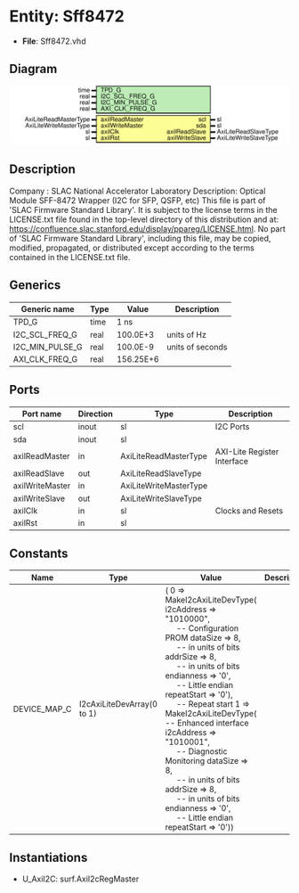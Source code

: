 # Entity: Sff8472

- **File**: Sff8472.vhd
## Diagram

![Diagram](Sff8472.svg "Diagram")
## Description

Company    : SLAC National Accelerator Laboratory
Description: Optical Module SFF-8472 Wrapper (I2C for SFP, QSFP, etc)
This file is part of 'SLAC Firmware Standard Library'.
It is subject to the license terms in the LICENSE.txt file found in the
top-level directory of this distribution and at:
   https://confluence.slac.stanford.edu/display/ppareg/LICENSE.html.
No part of 'SLAC Firmware Standard Library', including this file,
may be copied, modified, propagated, or distributed except according to
the terms contained in the LICENSE.txt file.
## Generics

| Generic name    | Type | Value     | Description      |
| --------------- | ---- | --------- | ---------------- |
| TPD_G           | time | 1 ns      |                  |
| I2C_SCL_FREQ_G  | real | 100.0E+3  | units of Hz      |
| I2C_MIN_PULSE_G | real | 100.0E-9  | units of seconds |
| AXI_CLK_FREQ_G  | real | 156.25E+6 |                  |
## Ports

| Port name       | Direction | Type                   | Description                 |
| --------------- | --------- | ---------------------- | --------------------------- |
| scl             | inout     | sl                     | I2C Ports                   |
| sda             | inout     | sl                     |                             |
| axilReadMaster  | in        | AxiLiteReadMasterType  | AXI-Lite Register Interface |
| axilReadSlave   | out       | AxiLiteReadSlaveType   |                             |
| axilWriteMaster | in        | AxiLiteWriteMasterType |                             |
| axilWriteSlave  | out       | AxiLiteWriteSlaveType  |                             |
| axilClk         | in        | sl                     | Clocks and Resets           |
| axilRst         | in        | sl                     |                             |
## Constants

| Name         | Type                       | Value                                                                                                                                                                                                                                                                                                                                                                                                                                                                                                                                                                                                                                                                                                                                                                                                                                                                                                                                                                                                                                              | Description |
| ------------ | -------------------------- | -------------------------------------------------------------------------------------------------------------------------------------------------------------------------------------------------------------------------------------------------------------------------------------------------------------------------------------------------------------------------------------------------------------------------------------------------------------------------------------------------------------------------------------------------------------------------------------------------------------------------------------------------------------------------------------------------------------------------------------------------------------------------------------------------------------------------------------------------------------------------------------------------------------------------------------------------------------------------------------------------------------------------------------------------- | ----------- |
| DEVICE_MAP_C | I2cAxiLiteDevArray(0 to 1) |  (       0              => MakeI2cAxiLiteDevType(          i2cAddress  => "1010000",<br><span style="padding-left:20px">      -- Configuration PROM          dataSize    => 8,<br><span style="padding-left:20px">              -- in units of bits          addrSize    => 8,<br><span style="padding-left:20px">              -- in units of bits          endianness  => '0',<br><span style="padding-left:20px">            -- Little endian          repeatStart => '0'),<br><span style="padding-left:20px">           -- Repeat start       1              => MakeI2cAxiLiteDevType(  -- Enhanced interface          i2cAddress  => "1010001",<br><span style="padding-left:20px">      -- Diagnostic Monitoring          dataSize    => 8,<br><span style="padding-left:20px">              -- in units of bits          addrSize    => 8,<br><span style="padding-left:20px">              -- in units of bits          endianness  => '0',<br><span style="padding-left:20px">            -- Little endian          repeatStart => '0')) |             |
## Instantiations

- U_AxiI2C: surf.AxiI2cRegMaster
